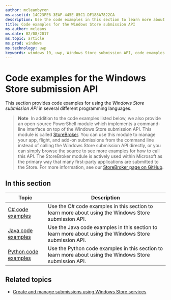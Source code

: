 ```yaml
---
author: mcleanbyron
ms.assetid: 14C23FE6-3EAF-445E-85C1-DF188A7822CA
description: Use the code examples in this section to learn more about using the Windows Store submission API.
title: Code examples for the Windows Store submission API
ms.author: mcleans
ms.date: 02/08/2017
ms.topic: article
ms.prod: windows
ms.technology: uwp
keywords: windows 10, uwp, Windows Store submission API, code examples
---
```


# Code examples for the Windows Store submission API

This section provides code examples for using the *Windows Store submission API* in several different programming languages.

>**Note**&nbsp;&nbsp;In addition to the code examples listed below, we also provide an open-source PowerShell module which implements a command-line interface on top of the Windows Store submission API. This module is called [StoreBroker](https://aka.ms/storebroker). You can use this module to manage your app, flight, and add-on submissions from the command line instead of calling the Windows Store submission API directly, or you can simply browse the source to see more examples for how to call this API. The StoreBroker module is actively used within Microsoft as the primary way that many first-party applications are submitted to the Store. For more information, see our [StoreBroker page on GitHub](https://aka.ms/storebroker).

## In this section

| Topic                                                                                                       | Description                 |
|-------------------------------------------------------------------------------------------------------------|-----------------------------|
| [C# code examples](csharp-code-examples-for-the-windows-store-submission-api.md) | Use the C# code examples in this section to learn more about using the Windows Store submission API. |
| [Java code examples](java-code-examples-for-the-windows-store-submission-api.md) | Use the Java code examples in this section to learn more about using the Windows Store submission API. |
| [Python code examples](python-code-examples-for-the-windows-store-submission-api.md)  | Use the Python code examples in this section to learn more about using the Windows Store submission API.  |

## Related topics

* [Create and manage submissions using Windows Store services](create-and-manage-submissions-using-windows-store-services.md)
